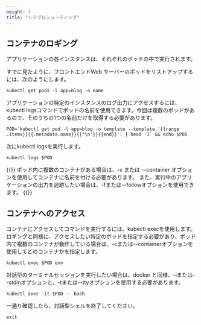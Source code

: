 ```yaml
---
weight: 3
title: "トラブルシューティング"
---
```


## コンテナのロギング
アプリケーションの各インスタンスは、それぞれのポッドの中で実行されます。

すでに見たように、フロントエンドWeb サーバーのポッドをリストアップするには、次のようにします。
```shell
kubectl get pods -l app=blog -o name
```
アプリケーションの特定のインスタンスのログ出力にアクセスするには、kubectl logsコマンドでポッドの名前を使用できます。今回は複数のポッドがあるので、そのうちの1つの名前だけを取得する必要があります。

```shell
POD=`kubectl get pod -l app=blog -o template --template '{{range .items}}{{.metadata.name}}{{"\n"}}{{end}}'. | head -1` && echo $POD
```
次にkubectl logsを実行します。
```shell
kubectl logs $POD
```

{{<hint info>}}
ポッド内に複数のコンテナがある場合は、-c または --container オプションを使用してコンテナに名前を付ける必要があります。
また、実行中のアプリケーションの出力を追跡したい場合は、-fまたは--followオプションを使用できます。
{{</hint>}}


## コンテナへのアクセス
コンテナにアクセスしてコマンドを実行するには、kubectl execを使用します。ロギングと同様に、アクセスしたい特定のポッドを指定する必要があり、ポッド内で複数のコンテナが動作している場合は、-cまたは--containerオプションを使用してどのコンテナかを指定します。

```shell
kubectl exec $POD env
```

対話型のターミナルセッションを実行したい場合は、docker と同様、-iまたは--stdinオプションと、-tまたは--ttyオプションを使用する必要があります。

```shell
kubectl exec -it $POD -- bash
```

一通り確認したら、対話型シェルを終了してください。
```shell
exit
```




